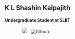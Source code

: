 <h2 align="center"> K L Shashin Kalpajith 
<h4 align="center">Undergraduate Student at SLIIT</h4>

<p align="center"> 
	<img src="https://komarev.com/ghpvc/?username=Shashin99" alt=" " />
	<img src="https://user-badge.committers.top/sri_lanka/Shashin99.svg" alt="" />
	<img src="" alt=""></a>
	<img src="https://img.shields.io/github/followers/Shashin99?label=Follow&style=social" alt="Github" />
	<a href="">
	<img src=" " alt="" /></a>
	<a href="">
	<img src="https://img.shields.io/badge/Website-46a2f1.svg?&style=flat-square&logo=Google-Chrome&logoColor=white&link=https://anmolsingh.me/" alt="" /></a>
	<img src="https://img.shields.io/github/stars/Shashin99?affiliations=OWNER%2CCOLLABORATOR%2CORGANIZATION_MEMBER&style=social" alt="">
</p>
</h2>

